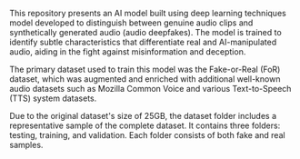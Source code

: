This repository presents an AI model built using deep learning techniques model developed to distinguish between genuine audio clips and synthetically generated audio (audio deepfakes). The model is trained to identify subtle characteristics that differentiate real and AI-manipulated audio, aiding in the fight against misinformation and deception.

The primary dataset used to train this model was the Fake-or-Real (FoR) dataset, which was augmented and enriched with additional well-known audio datasets such as Mozilla Common Voice and various Text-to-Speech (TTS) system datasets.

Due to the original dataset's size of 25GB, the dataset folder includes a representative sample of the complete dataset. It contains three folders: testing, training, and validation. Each folder consists of both fake and real samples.
